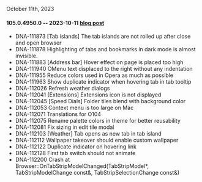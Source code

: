 October 11th, 2023

#### **105.0.4950.0 -- 2023-10-11 [blog post](https://blogs.opera.com/desktop/2023/10/opera-105-developer/)**

-   DNA-111873 [Tab islands] The tab islands are not rolled up after close and open browser
-   DNA-111878 Highlighting of tabs and bookmarks in dark mode is almost invisible.
-   DNA-111883 [Address bar] Hover effect on page is placed too high
-   DNA-111940 OMenu text displaced to the right without any indentation
-   DNA-111955 Reduce colors used in Opera as much as possible
-   DNA-111963 Show duplicate indicator when hovering tab in tab tooltip
-   DNA-112026 Refresh weather dialogs
-   DNA-112041 [Extensions] Extensions icon is not displayed
-   DNA-112045 [Speed Dials] Folder tiles blend with background color
-   DNA-112053 Context menu is too large on Mac
-   DNA-112071 Translations for O104
-   DNA-112075 Rename palette colors in theme for better reusability
-   DNA-112081 Fix sizing in edit tile modal
-   DNA-112103 [Weather] Tab opens as new tab in tab island
-   DNA-112112 Wallpaper takeover should enable custom wallpaper
-   DNA-112122 Duplicate indicator on hovering link
-   DNA-112128 First tab switch should not animate
-   DNA-112200 Crash at Browser::OnTabStripModelChanged(TabStripModel*, TabStripModelChange const&, TabStripSelectionChange const&)
